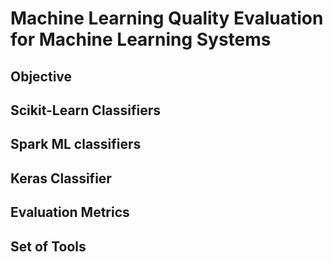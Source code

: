 # Machine Learning Quality Evaluation for Machine Learning Systems 

## Objective

## Scikit-Learn Classifiers
## Spark ML classifiers
## Keras Classifier 


## Evaluation Metrics

## Set of Tools 

